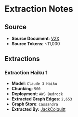 # Extraction Notes

## Source

- **Source Document**: [V2X](https://www.its.dot.gov/research_areas/emerging_tech/pdf/Accelerate_V2X_Deployment_final.pdf)
- **Source Tokens**: ~11,000

## Extractions

### Extraction Haiku 1

- **Model**: `Claude 3 Haiku`
- **Chunking**: `500`
- **Deployment**: `AWS Bedrock`
- **Extracted Graph Edges**: `2,653`
- **Graph Store**: `Cassandra`
- **Extracted By:** [JackColquitt](https://github.com/JackColquitt)
